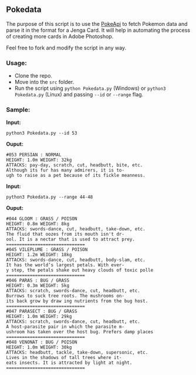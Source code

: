 ## Pokedata

The purpose of this script is to use the [PokeApi]() to fetch Pokemon data and parse it in the format for a Jenga Card. It will help in automating the process of creating more cards in Adobe Photoshop.

Feel free to fork and modify the script in any way.


### Usage:
 - Clone the repo.
 - Move into the `src` folder.
 - Run the script using `python Pokedata.py` (Windows) or `python3 Pokedata.py` (Linux) and passing `--id` or `--range` flag.

 ### Sample:
**Input:**

 `python3 Pokedata.py --id 53`

**Ouput:**

```
#053 PERSIAN : NORMAL
HEIGHT: 1.0m WEIGHT: 32kg
ATTACKS: pay-day, scratch, cut, headbutt, bite, etc.
Although its fur has many admirers, it is to-
ugh to raise as a pet because of its fickle meanness.
```

**Input:**

 `python3 Pokedata.py --range 44-48`

**Ouput:**

```
#044 GLOOM : GRASS / POISON
HEIGHT: 0.8m WEIGHT: 8kg
ATTACKS: swords-dance, cut, headbutt, take-down, etc.
The fluid that oozes from its mouth isn't dr-
ool. It is a nectar that is used to attract prey.
==============================
#045 VILEPLUME : GRASS / POISON
HEIGHT: 1.2m WEIGHT: 18kg
ATTACKS: swords-dance, cut, headbutt, body-slam, etc.
It has the world’s largest petals. With ever-
y step, the petals shake out heavy clouds of toxic polle
==============================
#046 PARAS : BUG / GRASS
HEIGHT: 0.3m WEIGHT: 5kg
ATTACKS: scratch, swords-dance, cut, headbutt, etc.
Burrows to suck tree roots. The mushrooms on-
its back grow by draw­ ing nutrients from the bug host.
==============================
#047 PARASECT : BUG / GRASS
HEIGHT: 1.0m WEIGHT: 29kg
ATTACKS: scratch, swords-dance, cut, headbutt, etc.
A host-parasite pair in which the parasite m-
ushroom has taken over the host bug. Prefers damp places
==============================
#048 VENONAT : BUG / POISON
HEIGHT: 1.0m WEIGHT: 30kg
ATTACKS: headbutt, tackle, take-down, supersonic, etc.
Lives in the shadows of tall trees where it-
eats insects. It is attracted by light at night.
==============================
```